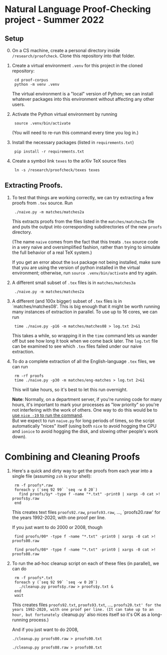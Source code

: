 # Natural Language Proof-Checking project - Summer 2022

## Setup

0. On a CS machine, create a personal directory inside `/research/proofcheck`. Clone this repository into that folder.

1. Create a virtual environment `.venv` for this project in the cloned repository:

        cd proof-corpus
        python -m venv .venv
        
   The virtual environment is a "local" version of Python; we can install whatever packages 
   into this environment without affecting any other users.

2. Activate the Python virtual environment by running

        source .venv/bin/activate

    (You will need to re-run this command every time you log in.)

3. Install the necessary packages (listed in `requirements.txt`)

        pip install -r requirements.txt
        
4. Create a symbol link `texes` to the arXiv TeX source files

        ln -s /research/proofcheck/texes texes
        
        
## Extracting Proofs.

1. To test that things are working correctly, we can try extracting a few proofs from `.tex` source. Run

        ./naive.py -m matches/matches2a
        
   This extracts proofs from the files listed in the `matches/matches2a` file and puts the output into corresponding
   subdirectories of the new `proofs` directory.
   
   (The name `naive` comes from the fact that this treats `.tex` source code in a very naive and oversimplified
   fashion, rather than trying to simulate the full behavior of a real TeX system.)

   If you get an error about the `bs4` package not being installed, make sure that you are using the 
   version of python installed in the virtual environment; otherwise, run `source .venv/bin/activate`
   and try again.

2. A different small subset of `.tex` files is in `matches/matches3a`

        ./naive.py -m matches/matches2a
              
3. A different (and 100x bigger) subset of `.tex` files is in `matches/matches08'. This is big enough that it might be worth running many instances of extraction in parallel. To use up to 16 cores, we can run

        time ./naive.py -p16 -m matches/matches08 > log.txt 2>&1

   This takes a while, so wrapping it in the `time` command lets us wander off but 
   see how long it took when we come back later. The `log.txt` file can be examined to see which 
   `.tex` files failed under our naive extraction.
   
4. To do a complete extraction of all the English-language `.tex` files, we can run

        rm -rf proofs
        time ./naive.py -p30 -m matches/eng-matches > log.txt 2>&1
        
   This will take hours, so it's best to let this run overnight.
   
   **Note**: Normally, on a department server, if you're running code for many hours, it's important to mark your 
   processes as "low priority" 
   so you're not interfering with the work of others. One way to do this would be
   to [use `nice -19` to run the command](https://www.cs.hmc.edu/twiki/bin/view/QREF/LongJobs).           
   But we expect to run `naive.py` for long periods of times, so the script 
   automatically "nices" itself (using both `nice` to avoid hogging the CPU and `ionice` to avoid hogging the disk,
   and slowing other people's work down). 

# Combining and Cleaning Proofs

1. Here's a quick and dirty way to get the proofs from each year into a single file (assuming `zsh` is your shell):

        rm -f proofs*.raw
        foreach y (`seq 92 99` `seq -w 0 20`)
          find proofs/$y* -type f -name "*.txt" -print0 | xargs -0 cat >! proofs$y.raw
        end

   This creates text files `proofs92.raw`, `proofs93.raw`, ..., `proofs20.raw' for the years 1992-2020,
   with one proof per line.

   If you just want to do 2000 or 2008, though

        find proofs/00* -type f -name "*.txt" -print0 | xargs -0 cat >! proofs00.raw

        find proofs/08* -type f -name "*.txt" -print0 | xargs -0 cat >! proofs08.raw
   

2. To run the ad-hoc cleanup script on each of these files (in parallel), we can do 

        rm -f proofs*.txt
        foreach y (`seq 92 99` `seq -w 0 20`)
          ./cleanup.py proofs$y.raw > proofs$y.txt &
        end
        wait

   This creates files `proofs92.txt`, `proofs93.txt`, ..., `proofs20.txt' for the years 1992-2020,
   with one proof per line. (It can take up to an hour, but fortunately `cleanup.py` also nices itself
   so it's OK as a long-running process.)
   
   And if you just want to do 2008,

       ./cleanup.py proofs00.raw > proofs00.txt

       ./cleanup.py proofs08.raw > proofs08.txt
   

